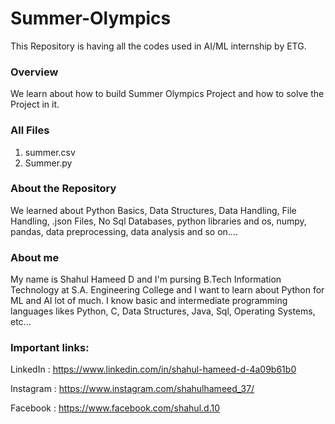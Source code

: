 # Summer-Olympics
This Repository is having all the codes used in AI/ML internship by ETG.

### Overview
 We learn about how to build Summer Olympics Project and how to solve the Project in it.

### All Files
 1. summer.csv
 2. Summer.py

### About the Repository
 We learned about Python Basics, Data Structures, Data Handling, File Handling, .json Files, No Sql Databases, python libraries and os, numpy, pandas, data preprocessing, data analysis and so on....

### About me
 My name is Shahul Hameed D and I'm pursing B.Tech Information Technology at S.A. Engineering College and I want to learn about Python for ML and AI lot of much.  I know basic and intermediate programming languages likes Python, C, Data Structures, Java, Sql, Operating Systems, etc...


### Important links:
  LinkedIn : https://www.linkedin.com/in/shahul-hameed-d-4a09b61b0

  Instagram : https://www.instagram.com/shahulhameed_37/

  Facebook : https://www.facebook.com/shahul.d.10
